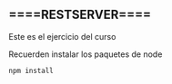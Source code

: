 ## ====RESTSERVER====
Este es el ejercicio del curso 

Recuerden instalar los paquetes de node

```
npm install 

```